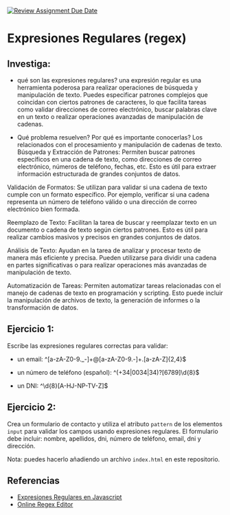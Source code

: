 [![Review Assignment Due Date](https://classroom.github.com/assets/deadline-readme-button-24ddc0f5d75046c5622901739e7c5dd533143b0c8e959d652212380cedb1ea36.svg)](https://classroom.github.com/a/aRQGnba4)
# Expresiones Regulares (regex)

## Investiga: 

- qué son las expresiones regulares?
 una expresión regular es una herramienta poderosa para realizar operaciones de búsqueda y manipulación de texto. Puedes especificar patrones complejos que coincidan con ciertos patrones de caracteres, lo que facilita tareas como validar direcciones de correo electrónico, buscar palabras clave en un texto o realizar operaciones avanzadas de manipulación de cadenas.

- Qué problema resuelven? Por qué es importante conocerlas?
 Los  relacionados con el procesamiento y manipulación de cadenas de texto.
 Búsqueda y Extracción de Patrones: Permiten buscar patrones específicos en una cadena de texto, como direcciones de correo electrónico, números de teléfono, fechas, etc. Esto es útil para extraer información estructurada de grandes conjuntos de datos.

Validación de Formatos: Se utilizan para validar si una cadena de texto cumple con un formato específico. Por ejemplo, verificar si una cadena representa un número de teléfono válido o una dirección de correo electrónico bien formada.

Reemplazo de Texto: Facilitan la tarea de buscar y reemplazar texto en un documento o cadena de texto según ciertos patrones. Esto es útil para realizar cambios masivos y precisos en grandes conjuntos de datos.

Análisis de Texto: Ayudan en la tarea de analizar y procesar texto de manera más eficiente y precisa. Pueden utilizarse para dividir una cadena en partes significativas o para realizar operaciones más avanzadas de manipulación de texto.

Automatización de Tareas: Permiten automatizar tareas relacionadas con el manejo de cadenas de texto en programación y scripting. Esto puede incluir la manipulación de archivos de texto, la generación de informes o la transformación de datos.
## Ejercicio 1:

Escribe las expresiones regulares correctas para validar:

- un email: ^[a-zA-Z0-9._-]+@[a-zA-Z0-9.-]+\.[a-zA-Z]{2,4}$

- un número de teléfono (español): ^(\+34|0034|34)?[6789]\d{8}$

- un DNI: ^\d{8}[A-HJ-NP-TV-Z]$


## Ejercicio 2:

Crea un formulario de contacto y utiliza el atributo `pattern` de los elementos `input` para validar los campos usando expresiones regulares. El formulario debe incluir: nombre, apellidos, dni, número de teléfono, email, dni y dirección.

Nota: puedes hacerlo añadiendo un archivo `index.html` en este repositorio.


## Referencias

- [Expresiones Regulares en Javascript](https://developer.mozilla.org/en-US/docs/Web/JavaScript/Guide/Regular_expressions)
- [Online Regex Editor](https://regex101.com/)